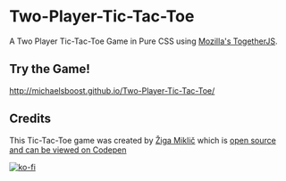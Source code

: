 # Two-Player-Tic-Tac-Toe
A Two Player Tic-Tac-Toe Game in Pure CSS using [Mozilla's TogetherJS](https://togetherjs.com/).

## Try the Game!  
http://michaelsboost.github.io/Two-Player-Tic-Tac-Toe/

## Credits
This Tic-Tac-Toe game was created by [Žiga Miklič](https://codepen.io/ziga-miklic) which is [open source and can be viewed on Codepen](https://codepen.io/ziga-miklic/pen/Fagmh)

[![ko-fi](https://az743702.vo.msecnd.net/cdn/kofi2.png?v=0)](https://ko-fi.com/michaelsboost)

